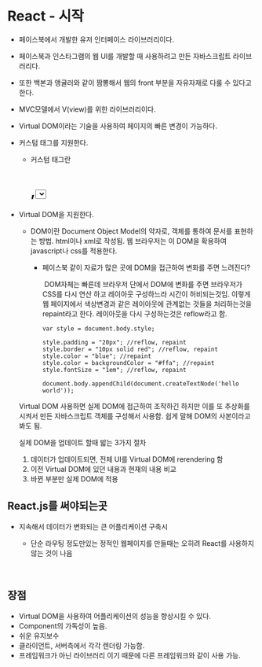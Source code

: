 

# React - 시작

- 페이스북에서 개발한 유저 인터페이스 라이브러리이다.

- 페이스북과 인스타그램의 웹 UI를 개발할 때 사용하려고 만든 자바스크립트 라이브러리다.

- 또한 백본과 앵귤러와 같이 짬뽕해서 웹의 front 부분을 자유자재로 다룰 수 있다고 한다. 

- MVC모델에서 V(view)를 위한 라이브러리이다.

- Virtual DOM이라는 기술을 사용하여 페이지의 빠른 변경이 가능하다.

- 커스텀 태그를 지원한다.

  - 커스텀 태그란 <h1>,<select>처럼 미리 지정된 태그 외에 나만의 태그를 만들어 웹을 개발하는 방식이다.

    ```react
    var CheckLink = React.createClass({
      render : function(){
        ...코드코드
      }
    });

    React.render(
    <CheckLink href = "/checked.html">
    Click here!
    </CheckLink>,
    document.getElementById('example')
    );
    ```

- Virtual DOM을 지원한다.

  - DOM이란 Document Object Model의 약자로, 객체를 통하여 문서를 표현하는 방법. html이나 xml로 작성됨. 웹 브라우저는 이 DOM을 확용하여 javascript나 css를 적용한다. 

    -   페이스북 같이 자료가 많은 곳에 DOM을 접근하여 변화를 주면 느려진다?

        ​	DOM자체는 빠른데 브라우저 단에서 DOM에 변화를 주면 브라우저가 CSS를 다시 연산 하고 레이아웃 구성하느라 시간이 허비되는것임. 이렇게 웹 페이지에서 색상변경과 같은 레이아웃에 관계없는 것들을 처리하는것을 repaint라고 한다. 레이아웃을 다시 구성하는것은 reflow라고 함. 

        ```react
        var style = document.body.style;

        style.padding = "20px"; //reflow, repaint
        style.border = "10px solid red"; //reflow, repaint
        style.color = "blue"; //repaint
        style.color = backgroundColor = "#ffa"; //repaint
        style.fontSize = "1em"; //reflow, repaint

        document.body.appendChild(document.createTextNode('hello world'));
        ```

  Virtual DOM 사용하면 실제 DOM에 접근하여 조작하긴 하지만 이를 또 추상화를 시켜서 만든 자바스크립트 객체를 구성해서 사용함. 쉽게 말해 DOM의 사본이라고 봐도 됨.

  실제 DOM을 업데이트 할때 밟는 3가지 절차

  1. 데이터가 업데이트되면, 전체 UI를 Virtual DOM에 rerendering 함
  2. 이전 Virtual DOM에 있던 내용과 현재의 내용 비교
  3. 바뀐 부분만 실제 DOM에 적용



## React.js를 써야되는곳

- 지속해서 데이터가 변화되는 큰 어플리케이션 구축시

  - 단순 라우팅 정도만있는 정적인 웹페이지를 만들때는 오히려 React를 사용하지 않는 것이 나음

    ​

## 장점

- Virtual DOM을 사용하여 어플리케이션의 성능을 향상시킬 수 있다.
- Component의 가독성이 높음. 
- 쉬운 유지보수
- 클라이언트, 서버측에서 각각 렌더링 가능함.
- 프레임워크가 아닌 라이브러리 이기 때문에 다른 프레임워크와 같이 사용 가능.